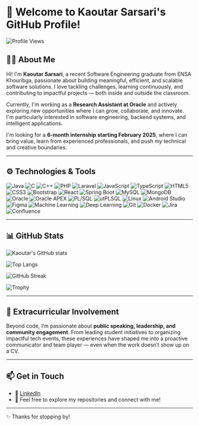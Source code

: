 # 👋 Welcome to Kaoutar Sarsari's GitHub Profile!

![Profile Views](https://komarev.com/ghpvc/?username=SARSARI1)

## 👩‍💻 About Me

Hi! I'm **Kaoutar Sarsari**, a recent Software Engineering graduate from ENSA Khouribga, passionate about building meaningful, efficient, and scalable software solutions. I love tackling challenges, learning continuously, and contributing to impactful projects — both inside and outside the classroom.

Currently, I'm working as a **Research Assistant at Oracle** and actively exploring new opportunities where I can grow, collaborate, and innovate. I'm particularly interested in software engineering, backend systems, and intelligent applications.

I'm looking for a **6-month internship starting February 2025**, where I can bring value, learn from experienced professionals, and push my technical and creative boundaries.

---

## ⚙️ Technologies & Tools

![Java](https://img.shields.io/badge/-Java-black?style=flat-square&logo=java)
![C](https://img.shields.io/badge/-C-black?style=flat-square&logo=c)
![C++](https://img.shields.io/badge/-C++-black?style=flat-square&logo=cplusplus)
![PHP](https://img.shields.io/badge/-PHP-black?style=flat-square&logo=php)
![Laravel](https://img.shields.io/badge/-Laravel-black?style=flat-square&logo=laravel)
![JavaScript](https://img.shields.io/badge/-JavaScript-black?style=flat-square&logo=javascript)
![TypeScript](https://img.shields.io/badge/-TypeScript-black?style=flat-square&logo=typescript)
![HTML5](https://img.shields.io/badge/-HTML5-black?style=flat-square&logo=html5)
![CSS3](https://img.shields.io/badge/-CSS3-black?style=flat-square&logo=css3)
![Bootstrap](https://img.shields.io/badge/-Bootstrap-black?style=flat-square&logo=bootstrap)
![React](https://img.shields.io/badge/-React-black?style=flat-square&logo=react)
![Spring Boot](https://img.shields.io/badge/-Spring_Boot-black?style=flat-square&logo=spring)
![MySQL](https://img.shields.io/badge/-MySQL-black?style=flat-square&logo=mysql)
![MongoDB](https://img.shields.io/badge/-MongoDB-black?style=flat-square&logo=mongodb)
![Oracle](https://img.shields.io/badge/-Oracle-black?style=flat-square&logo=oracle)
![Oracle APEX](https://img.shields.io/badge/-Oracle_APEX-black?style=flat-square&logo=oracle)
![PL/SQL](https://img.shields.io/badge/-PL/SQL-black?style=flat-square&logo=oracle)
![utPLSQL](https://img.shields.io/badge/-utPLSQL-black?style=flat-square&logo=oracle)
![Linux](https://img.shields.io/badge/-Linux-black?style=flat-square&logo=linux)
![Android Studio](https://img.shields.io/badge/-Android_Studio-black?style=flat-square&logo=android)
![Figma](https://img.shields.io/badge/-Figma-black?style=flat-square&logo=figma)
![Machine Learning](https://img.shields.io/badge/-Machine_Learning-black?style=flat-square&logo=scikit-learn)
![Deep Learning](https://img.shields.io/badge/-Deep_Learning-black?style=flat-square&logo=keras)
![Git](https://img.shields.io/badge/-Git-black?style=flat-square&logo=git)
![Docker](https://img.shields.io/badge/-Docker-black?style=flat-square&logo=docker)
![Jira](https://img.shields.io/badge/-Jira-black?style=flat-square&logo=jira)
![Confluence](https://img.shields.io/badge/-Confluence-black?style=flat-square&logo=confluence)

---

## 📊 GitHub Stats

![Kaoutar's GitHub stats](https://github-readme-stats.vercel.app/api?username=SARSARI1&show_icons=true&theme=radical)

![Top Langs](https://github-readme-stats.vercel.app/api/top-langs/?username=SARSARI1&layout=compact)

![GitHub Streak](https://github-readme-streak-stats.herokuapp.com/?user=SARSARI1&)

![Trophy](https://github-profile-trophy.vercel.app/?username=SARSARI1)

---

## 🌱 Extracurricular Involvement

Beyond code, I’m passionate about **public speaking, leadership, and community engagement**. From leading student initiatives to organizing impactful tech events, these experiences have shaped me into a proactive communicator and team player — even when the work doesn’t show up on a CV.

---

## 📫 Get in Touch

- 🔗 [LinkedIn](https://www.linkedin.com/in/kaoutar-sarsari)
- 📧 Feel free to explore my repositories and connect with me!

---

✨ Thanks for stopping by!
